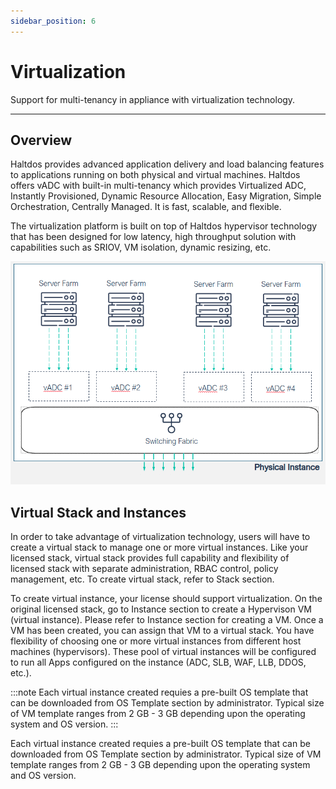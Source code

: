 ```yaml
---
sidebar_position: 6
---
```


# Virtualization

Support for multi-tenancy in appliance with virtualization technology.

---

## Overview  

Haltdos provides advanced application delivery and load balancing features to applications running on both physical and virtual machines. Haltdos offers vADC with built-in multi-tenancy which provides Virtualized ADC, Instantly Provisioned, Dynamic Resource Allocation, Easy Migration, Simple Orchestration, Centrally Managed. It is fast, scalable, and flexible.  

The virtualization platform is built on top of Haltdos hypervisor technology that has been designed for low latency, high throughput solution with capabilities such as SRIOV, VM isolation, dynamic resizing, etc.  

![virtualization](/img/platform/virtualization.png)

##  Virtual Stack and Instances

In order to take advantage of virtualization technology, users will have to create a virtual stack to manage one or more virtual instances. Like your licensed stack, virtual stack provides full capability and flexibility of licensed stack with separate administration, RBAC control, policy management, etc. To create virtual stack, refer to Stack section.  

To create virtual instance, your license should support virtualization. On the original licensed stack, go to Instance section to create a Hypervison VM (virtual instance). Please refer to Instance section for creating a VM. Once a VM has been created, you can assign that VM to a virtual stack. You have flexibility of choosing one or more virtual instances from different host machines (hypervisors). These pool of virtual instances will be configured to run all Apps configured on the instance (ADC, SLB, WAF, LLB, DDOS, etc.).  
  

:::note
Each virtual instance created requies a pre-built OS template that can be downloaded from OS Template section by administrator. Typical size of VM template ranges from 2 GB - 3 GB depending upon the operating system and OS version.
:::
  
  
Each virtual instance created requies a pre-built OS template that can be downloaded from OS Template section by administrator. Typical size of VM template ranges from 2 GB - 3 GB depending upon the operating system and OS version.  